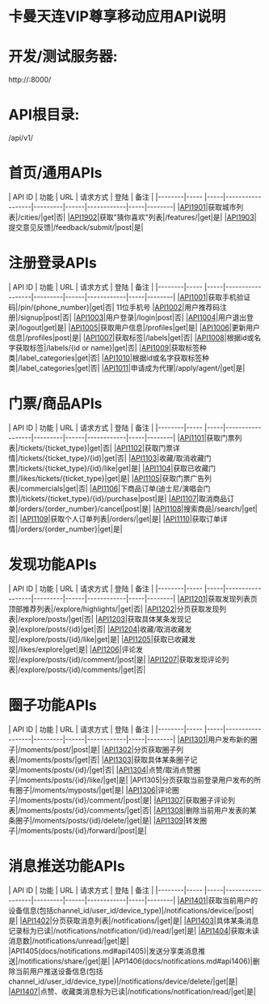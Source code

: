 # 卡曼天连VIP尊享移动应用API说明

# 开发/测试服务器:
http://:8000/

# API根目录: 
/api/v1/

# 首页/通用APIs

| API ID | 功能 | URL | 请求方式 | 登陆 | 备注 |
|--------|----- |-----|------------------|---------|------|------------|-----|--------| 
|[API1901](docs/universal.md#api1901)|获取城市列表|/cities/|get|否|
|[API1902](docs/universal.md#api1902)|获取"猜你喜欢"列表|/features/|get|是|
|[API1903](docs/universal.md#api1903)|提交意见反馈|/feedback/submit/|post|是|

# 注册登录APIs

| API ID | 功能 | URL | 请求方式 | 登陆 | 备注 |
|--------|----- |-----|------------------|---------|------|------------|-----|--------| 
|[API1001](docs/registrar.md#api1001)|获取手机验证码|/pin/{phone_number}|get|否| 11位手机号
|[API1002](docs/registrar.md#api1002)|用户推荐码注册|/signup|post|否|
|[API1003](docs/registrar.md#api1003)|用户登录|/login|post|否|
|[API1004](docs/registrar.md#api1004)|用户退出登录|/logout|get|是|
|[API1005](docs/registrar.md#api1005)|获取用户信息|/profiles|get|是|
|[API1006](docs/registrar.md#api1006)|更新用户信息|/profiles|post|是|
|[API1007](docs/registrar.md#api1007)|获取标签|/labels|get|否|
|[API1008](docs/registrar.md#api1008)|根据id或名字获取标签|/labels/{id or name}|get|否|
|[API1009](docs/registrar.md#api1009)|获取标签种类|/label_categories|get|否|
|[API1010](docs/registrar.md#api1010)|根据id或名字获取标签种类|/label_categories|get|否|
|[API1011](docs/registrar.md#api1011)|申请成为代理|/apply/agent/|get|是|

# 门票/商品APIs

| API ID | 功能 | URL | 请求方式 | 登陆 | 备注 |
|--------|----- |-----|------------------|---------|------|------------|-----|--------| 
|[API1101](docs/merchandise.md#api1101)|获取门票列表|/tickets/{ticket_type}|get|否|
|[API1102](docs/merchandise.md#api1102)|获取门票详情|/tickets/{ticket_type}/{id}|get|否|
|[API1103](docs/merchandise.md#api1103)|收藏/取消收藏门票|/tickets/{ticket_type}/{id}/like|get|是|
|[API1104](docs/merchandise.md#api1104)|获取已收藏门票|/likes/tickets/{ticket_type}|get|是|
|[API1105](docs/merchandise.md#api1105)|获取门票广告列表|/commercials|get|否|
|[API1106](docs/merchandise.md#api1106)|下商品订单(迪士尼/演唱会门票)|/tickets/{ticket_type}/{id}/purchase|post|是|
|[API1107](docs/merchandise.md#api1107)|取消商品订单|/orders/{order_number}/cancel|post|是|
|[API1108](docs/merchandise.md#api1108)|搜索商品|/search/|get|否|
|[API1109](docs/merchandise.md#api1109)|获取个人订单列表|/orders/|get|是|
|[API1110](docs/merchandise.md#api1110)|获取订单详情|/orders/{order_number}|get|是|

# 发现功能APIs
| API ID | 功能 | URL | 请求方式 | 登陆 | 备注 |
|--------|----- |-----|------------------|---------|------|------------|-----|--------| 
|[API1201](docs/explore.md#api1201)|获取发现列表页顶部推荐列表|/explore/highlights/|get|否|
|[API1202](docs/explore.md#api1202)|分页获取发现列表|/explore/posts/|get|否|
|[API1203](docs/explore.md#api1203)|获取具体某条发现记录|/explore/posts/{id}|get|否|
|[API1204](docs/explore.md#api1204)|收藏/取消收藏发现|/explore/posts/{id}/like|get|是|
|[API1205](docs/explore.md#api1205)|获取已收藏发现|/likes/explore|get|是|
|[API1206](docs/explore.md#api1206)|评论发现|/explore/posts/{id}/comment/|post|是|
|[API1207](docs/explore.md#api1207)|获取发现评论列表|/explore/posts/{id}/comments/|get|否|

# 圈子功能APIs
| API ID | 功能 | URL | 请求方式 | 登陆 | 备注 |
|--------|----- |-----|------------------|---------|------|------------|-----|--------|
|[API1301](docs/moments.md#api1301)|用户发布新的圈子|/moments/post/|post|是|
|[API1302](docs/moments.md#api1302)|分页获取圈子列表|/moments/posts/|get|否|
|[API1303](docs/moments.md#api1303)|获取具体某条圈子记录|/moments/posts/{id}/|get|否|
|[API1304](docs/moments.md#api1304)|点赞/取消点赞圈子|/moments/posts/{id}/like/|get|是|
|API1305|分页获取当前登录用户发布的所有圈子|/moments/myposts/|get|是|
|[API1306](docs/moments.md#api1306)|评论圈子|/moments/posts/{id}/comment/|post|是|
|[API1307](docs/moments.md#api1307)|获取圈子评论列表|/moments/posts/{id}/comments/|get|否|
|[API1308](docs/moments.md#api1308)|删除当前用户发表的某条圈子|/moments/posts/{id}/delete/|get|是|
|[API1309](docs/moments.md#api1309)|转发圈子|/moments/posts/{id}/forward/|post|是|

# 消息推送功能APIs
| API ID | 功能 | URL | 请求方式 | 登陆 | 备注 |
|--------|----- |-----|------------------|---------|------|------------|-----|--------|
|[API1401](docs/notifications.md#api1401)|获取当前用户的设备信息(包括channel_id/user_id/device_type)|/notifications/device/|post|是|
|[API1402](docs/notifications.md#api1402)|分页获取消息列表|/notifications/|get|是|
|[API1403](docs/notifications.md#api1403)|具体某条消息记录标为已读|/notifications/notification/{id}/read/|get|是|
|[API1404](docs/notifications.md#api1404)|获取未读消息数|/notifications/unread/|get|是|
|API1405(docs/notifications.md#api1405)|发送分享类消息推送|/notifications/share/|get|是|
|API1406(docs/notifications.md#api1406)|删除当前用户推送设备信息(包括channel_id/user_id/device_type)|/notifications/device/delete/|get|是|
|[API1407](docs/notifications.md#api1407)|点赞、收藏类消息标为已读|/notifications/notification/read/|get|是|
